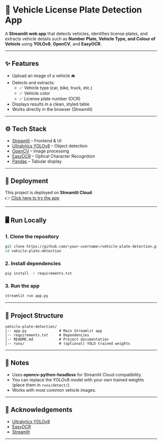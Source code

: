 # 🚗 Vehicle License Plate Detection App

A **Streamlit web app** that detects vehicles, identifies license plates, and extracts vehicle details such as **Number Plate, Vehicle Type, and Colour of Vehicle** using **YOLOv8**, **OpenCV**, and **EasyOCR**.

---

## ✨ Features
- Upload an image of a vehicle 🚘
- Detects and extracts:
  - ✅ Vehicle type (car, bike, truck, etc.)
  - ✅ Vehicle color
  - ✅ License plate number (OCR)
- Displays results in a clean, styled table
- Works directly in the browser (Streamlit)

---

## ⚙️ Tech Stack
- [Streamlit](https://streamlit.io/) – Frontend & UI
- [Ultralytics YOLOv8](https://github.com/ultralytics/ultralytics) – Object detection
- [OpenCV](https://opencv.org/) – Image processing
- [EasyOCR](https://github.com/JaidedAI/EasyOCR) – Optical Character Recognition
- [Pandas](https://pandas.pydata.org/) – Tabular display

---

## 🚀 Deployment
This project is deployed on **Streamlit Cloud**.  
👉 [Click here to try the app](#)  <!-- Replace with your Streamlit Cloud URL -->

---

## 🖥️ Run Locally

### 1. Clone the repository
```bash
git clone https://github.com/<your-username>/vehicle-plate-detection.git
cd vehicle-plate-detection
```

### 2. Install dependencies
```bash
pip install -r requirements.txt
```

### 3. Run the app
```bash
streamlit run app.py
```

---

## 📂 Project Structure
```
vehicle-plate-detection/
│-- app.py               # Main Streamlit app
│-- requirements.txt     # Dependencies
│-- README.md            # Project documentation
│-- runs/                # (optional) YOLO trained weights
```

---

## 📝 Notes
- Uses **opencv-python-headless** for Streamlit Cloud compatibility.
- You can replace the YOLOv8 model with your own trained weights (place them in `runs/detect/`).
- Works with most common vehicle images.

---

## 🙌 Acknowledgements
- [Ultralytics YOLOv8](https://github.com/ultralytics/ultralytics)  
- [EasyOCR](https://github.com/JaidedAI/EasyOCR)  
- [Streamlit](https://streamlit.io/)  

---
